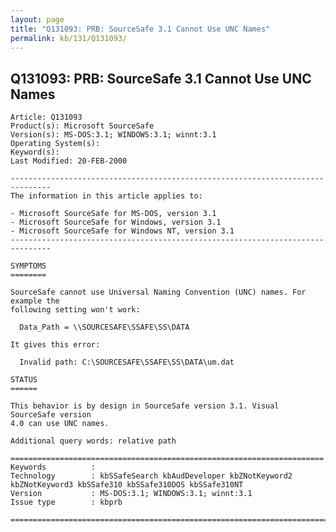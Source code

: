 ```yaml
---
layout: page
title: "Q131093: PRB: SourceSafe 3.1 Cannot Use UNC Names"
permalink: kb/131/Q131093/
---
```


## Q131093: PRB: SourceSafe 3.1 Cannot Use UNC Names

	Article: Q131093
	Product(s): Microsoft SourceSafe
	Version(s): MS-DOS:3.1; WINDOWS:3.1; winnt:3.1
	Operating System(s): 
	Keyword(s): 
	Last Modified: 20-FEB-2000
	
	-------------------------------------------------------------------------------
	The information in this article applies to:
	
	- Microsoft SourceSafe for MS-DOS, version 3.1 
	- Microsoft SourceSafe for Windows, version 3.1 
	- Microsoft SourceSafe for Windows NT, version 3.1 
	-------------------------------------------------------------------------------
	
	SYMPTOMS
	========
	
	SourceSafe cannot use Universal Naming Convention (UNC) names. For example the
	following setting won't work:
	
	  Data_Path = \\SOURCESAFE\SSAFE\SS\DATA
	
	It gives this error:
	
	  Invalid path: C:\SOURCESAFE\SSAFE\SS\DATA\um.dat
	
	STATUS
	======
	
	This behavior is by design in SourceSafe version 3.1. Visual SourceSafe version
	4.0 can use UNC names.
	
	Additional query words: relative path
	
	======================================================================
	Keywords          :  
	Technology        : kbSSafeSearch kbAudDeveloper kbZNotKeyword2 kbZNotKeyword3 kbSSafe310 kbSSafe310DOS kbSSafe310NT
	Version           : MS-DOS:3.1; WINDOWS:3.1; winnt:3.1
	Issue type        : kbprb
	
	=============================================================================
	
